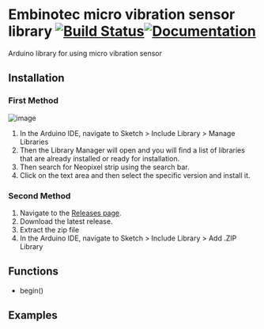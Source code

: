 # Embinotec micro vibration sensor library [![Build Status](https://github.com/embinotec/Embinotec_MVS/workflows/Arduino%20Library%20CI/badge.svg)](https://github.com/embinotec/Embinotec_MVS/actions)[![Documentation](https://github.com/embinotec/ci-arduino/blob/master/assets/doxygen_badge.svg)](http://embinotec.github.io/Embinotec_MVS/html/index.html)

Arduino library for using micro vibration sensor

## Installation

### First Method

![image](https://user-images.githubusercontent.com/36513474/68967967-3e37f480-0803-11ea-91d9-601848c306ee.png)

1. In the Arduino IDE, navigate to Sketch > Include Library > Manage Libraries
1. Then the Library Manager will open and you will find a list of libraries that are already installed or ready for installation.
1. Then search for Neopixel strip using the search bar.
1. Click on the text area and then select the specific version and install it.

### Second Method

1. Navigate to the [Releases page](https://github.com/embinotec/Embinotec_MVS/releases).
1. Download the latest release.
1. Extract the zip file
1. In the Arduino IDE, navigate to Sketch > Include Library > Add .ZIP Library

## Functions

- begin()


## Examples
